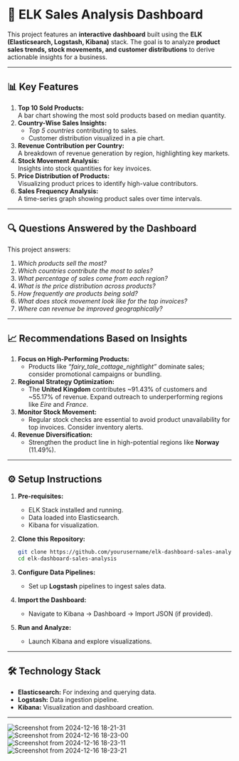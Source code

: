 # 🚀 **ELK Sales Analysis Dashboard**
This project features an **interactive dashboard** built using the **ELK (Elasticsearch, Logstash, Kibana)** stack. The goal is to analyze **product sales trends, stock movements, and customer distributions** to derive actionable insights for a business.

---

## 📊 **Key Features**
1. **Top 10 Sold Products:**  
   A bar chart showing the most sold products based on median quantity.
2. **Country-Wise Sales Insights:**  
   - *Top 5 countries* contributing to sales.  
   - Customer distribution visualized in a pie chart.
3. **Revenue Contribution per Country:**  
   A breakdown of revenue generation by region, highlighting key markets.
4. **Stock Movement Analysis:**  
   Insights into stock quantities for key invoices.
5. **Price Distribution of Products:**  
   Visualizing product prices to identify high-value contributors.
6. **Sales Frequency Analysis:**  
   A time-series graph showing product sales over time intervals.

---

## 🔍 **Questions Answered by the Dashboard**
This project answers:
1. *Which products sell the most?*  
2. *Which countries contribute the most to sales?*  
3. *What percentage of sales come from each region?*  
4. *What is the price distribution across products?*  
5. *How frequently are products being sold?*  
6. *What does stock movement look like for the top invoices?*  
7. *Where can revenue be improved geographically?*

---

## 📈 **Recommendations Based on Insights**
1. **Focus on High-Performing Products:**  
   - Products like *“fairy_tale_cottage_nightlight”* dominate sales; consider promotional campaigns or bundling.
2. **Regional Strategy Optimization:**  
   - The **United Kingdom** contributes ~91.43% of customers and ~55.17% of revenue. Expand outreach to underperforming regions like *Eire* and *France*.
3. **Monitor Stock Movement:**  
   - Regular stock checks are essential to avoid product unavailability for top invoices. Consider inventory alerts.
4. **Revenue Diversification:**  
   - Strengthen the product line in high-potential regions like **Norway** (11.49%).

---

## ⚙️ **Setup Instructions**
1. **Pre-requisites:**
   - ELK Stack installed and running.
   - Data loaded into Elasticsearch.
   - Kibana for visualization.

2. **Clone this Repository:**
   ```bash
   git clone https://github.com/yourusername/elk-dashboard-sales-analysis.git
   cd elk-dashboard-sales-analysis
   ```

3. **Configure Data Pipelines:**
   - Set up **Logstash** pipelines to ingest sales data.

4. **Import the Dashboard:**
   - Navigate to Kibana → Dashboard → Import JSON (if provided).

5. **Run and Analyze:**
   - Launch Kibana and explore visualizations.

---

## 🛠 **Technology Stack**
- **Elasticsearch:** For indexing and querying data.
- **Logstash:** Data ingestion pipeline.
- **Kibana:** Visualization and dashboard creation.

---

![Screenshot from 2024-12-16 18-21-31](https://github.com/user-attachments/assets/9fa038e1-28f9-401c-bdfe-0c9dc243c3e5)
![Screenshot from 2024-12-16 18-23-00](https://github.com/user-attachments/assets/227e7d5e-fd99-44b0-83e0-69e0b97cbdf0)
![Screenshot from 2024-12-16 18-23-11](https://github.com/user-attachments/assets/ca659299-1ef4-4d06-977f-35e42b2e7f0c)
![Screenshot from 2024-12-16 18-23-21](https://github.com/user-attachments/assets/da859f13-016d-46fa-a8e1-ffb769fb5298)
